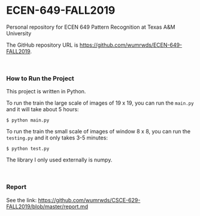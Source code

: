 # ECEN-649-FALL2019

Personal repository for ECEN 649 Pattern Recognition at Texas A&M University

The GitHub repository URL is https://github.com/wumrwds/ECEN-649-FALL2019.

<br/>

### How to Run the Project

This project is written in Python.

To run the train the large scale of images of 19 x 19, you can run the `main.py` and it will take about 5 hours:

```shell
$ python main.py
```

To run the train the small scale of images of window 8 x 8, you can run the `testing.py` and it only takes 3-5 minutes:

```shell
$ python test.py
```

The library I only used externally is numpy.

<br/>

### Report

See the link: https://github.com/wumrwds/CSCE-629-FALL2019/blob/master/report.md

